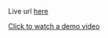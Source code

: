 Live url [here](https://labtest1.comp3133.britto.tech/)

[Click to watch a demo video](https://britto.tech/demo-video.mp4)



